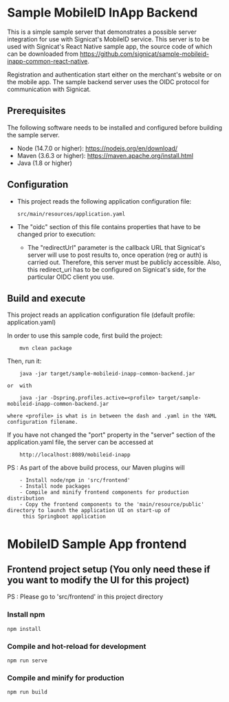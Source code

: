 Sample MobileID InApp Backend
=======================================

This is a simple sample server that demonstrates a possible server integration for use with Signicat's MobileID service. This server is to be used with Signicat's React Native sample app, the source code of which can be downloaded from https://github.com/signicat/sample-mobileid-inapp-common-react-native.

Registration and authentication start either on the merchant's website or on the mobile app. The sample backend server uses the OIDC protocol for communication with Signicat.


## Prerequisites

The following software needs to be installed and configured before building the sample server.

- Node (14.7.0 or higher): https://nodejs.org/en/download/
- Maven (3.6.3 or higher): https://maven.apache.org/install.html
- Java (1.8 or higher)

## Configuration

-   This project reads the following application configuration file:

        src/main/resources/application.yaml

-   The "oidc" section of this file contains properties that have to be changed prior to execution:
	-   The "redirectUrl" parameter is the callback URL that Signicat's server will use to post results to, once operation (reg or auth) is carried out. 
	    Therefore, this server must be publicly accessible.
	    Also, this redirect_uri has to be configured on Signicat's side, for the particular OIDC client you use.
         

## Build and execute

This project reads an application configuration file (default profile: application.yaml)

In order to use this sample code, first build the project:

        mvn clean package

Then, run it:
    
        java -jar target/sample-mobileid-inapp-common-backend.jar
        
    or  with 
    
        java -jar -Dspring.profiles.active=<profile> target/sample-mobileid-inapp-common-backend.jar

	where <profile> is what is in between the dash and .yaml in the YAML configuration filename.
        
If you have not changed the "port" property in the "server" section of the application.yaml file, the server can be accessed at 

        http://localhost:8089/mobileid-inapp
        
PS : As part of the above build process, our Maven plugins will 

        - Install node/npm in 'src/frontend'
        - Install node packages
        - Compile and minify frontend components for production distribution
        - Copy the frontend components to the 'main/resource/public' directory to launch the application UI on start-up of
         this Springboot application
        
        
MobileID Sample App frontend
=======================================

## Frontend project setup (You only need these if you want to modify the UI for this project)
PS : Please go to 'src/frontend' in this project directory 

### Install npm
```
npm install
```

### Compile and hot-reload for development
```
npm run serve
```

### Compile and minify for production
```
npm run build
```
